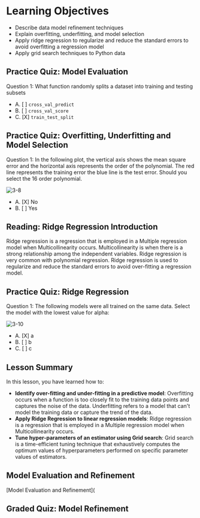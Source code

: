# Learning Objectives

* Describe data model refinement techniques
* Explain overfitting, underfitting, and model selection
* Apply ridge regression to regularize and reduce the standard errors to avoid overfitting a regression model
* Apply grid search techniques to Python data

## Practice Quiz: Model Evaluation

Question 1: What function randomly splits a dataset into training and testing subsets

- A. [ ] ```cross_val_predict```
- B. [ ] ```cross_val_score```
- C. [X] ```train_test_split```

## Practice Quiz: Overfitting, Underfitting and Model Selection

Question 1: In the following plot, the vertical axis shows the mean square error and the horizontal axis represents the order of the polynomial. The red line represents the training error the blue line is the test error. Should you select the 16 order polynomial.

![3-8](https://user-images.githubusercontent.com/17474099/119517776-33570c00-bd78-11eb-9c8f-84a2c0838063.png)

- A. [X] No
- B. [ ] Yes

## Reading: Ridge Regression Introduction

Ridge regression is a regression that is employed in a Multiple regression model when Multicollinearity occurs. Multicollinearity is when there is a strong relationship among the independent variables. Ridge regression is very common with polynomial regression. Ridge regression is used to regularize and reduce the standard errors to avoid over-fitting a regression model.

## Practice Quiz: Ridge Regression

Question 1: The following models were all trained on the same data. Select the model with the lowest value for alpha:

![3-10](https://user-images.githubusercontent.com/17474099/119526378-a0ba6b00-bd7f-11eb-83a6-2a0e7f271552.png)

- A. [X] a
- B. [ ] b
- C. [ ] c

## Lesson Summary

In this lesson, you have learned how to:

* **Identify over-fitting and under-fitting in a predictive model**: Overfitting occurs when a function is too closely fit to the training data points and captures the noise of the data. Underfitting refers to a model that can't model the training data or capture the trend of the data.
* **Apply Ridge Regression to linear regression models**: Ridge regression is a regression that is employed in a Multiple regression model when Multicollinearity occurs.
* **Tune hyper-parameters of an estimator using Grid search**: Grid search is a time-efficient tuning technique that exhaustively computes the optimum values of hyperparameters performed on specific parameter values of estimators.

## Model Evaluation and Refinement

[Model Evaluation and Refinement](

## Graded Quiz: Model Refinement

